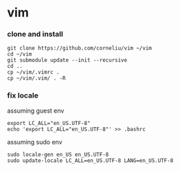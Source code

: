 # vim

### clone and install
```
git clone https://github.com/corneliu/vim ~/vim
cd ~/vim
git submodule update --init --recursive
cd ..
cp ~/vim/.vimrc .
cp ~/vim/.vim/ . -R
```

### fix locale

assuming guest env
```
export LC_ALL="en_US.UTF-8"
echo 'export LC_ALL="en_US.UTF-8"' >> .bashrc
```

assuming sudo env
```
sudo locale-gen en_US en_US.UTF-8
sudo update-locale LC_ALL=en_US.UTF-8 LANG=en_US.UTF-8
```
